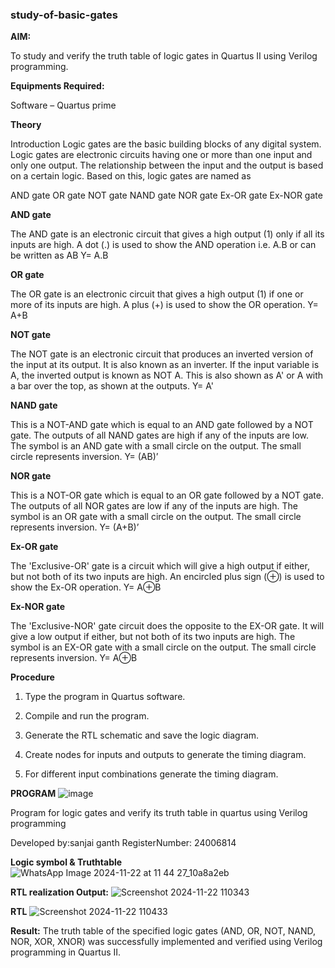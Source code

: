### study-of-basic-gates

**AIM:** 

To study and verify the truth table of logic gates in Quartus II using Verilog programming.

**Equipments Required:**

Software – Quartus prime 

**Theory**

Introduction Logic gates are the basic building blocks of any digital system. Logic gates are electronic circuits having one or more than one input and only one output. The relationship between the input and the output is based on a certain logic. Based on this, logic gates are named as

AND gate OR gate NOT gate NAND gate NOR gate Ex-OR gate Ex-NOR gate

**AND gate**

The AND gate is an electronic circuit that gives a high output (1) only if all its inputs are high. A dot (.) is used to show the AND operation i.e. A.B or can be written as AB
Y= A.B

**OR gate** 

The OR gate is an electronic circuit that gives a high output (1) if one or more of its inputs are high. A plus (+) is used to show the OR operation.
Y= A+B

**NOT gate**

The NOT gate is an electronic circuit that produces an inverted version of the input at its output. It is also known as an inverter. If the input variable is A, the inverted output is known as NOT A. This is also shown as A' or A with a bar over the top, as shown at the outputs.
Y= A'

**NAND gate**

This is a NOT-AND gate which is equal to an AND gate followed by a NOT gate. The outputs of all NAND gates are high if any of the inputs are low. The symbol is an AND gate with a small circle on the output. The small circle represents inversion.
Y= (AB)’

**NOR gate**

This is a NOT-OR gate which is equal to an OR gate followed by a NOT gate. The outputs of all NOR gates are low if any of the inputs are high. The symbol is an OR gate with a small circle on the output. The small circle represents inversion.
Y= (A+B)’

**Ex-OR gate**

The 'Exclusive-OR' gate is a circuit which will give a high output if either, but not both of its two inputs are high. An encircled plus sign (⊕) is used to show the Ex-OR operation.
Y= A⊕B

**Ex-NOR gate**

The 'Exclusive-NOR' gate circuit does the opposite to the EX-OR gate. It will give a low output if either, but not both of its two inputs are high. The symbol is an EX-OR gate with a small circle on the output. The small circle represents inversion.
Y= A⊕B

**Procedure** 

1.	Type the program in Quartus software.

2.	Compile and run the program.

3.	Generate the RTL schematic and save the logic diagram.

4.	Create nodes for inputs and outputs to generate the timing diagram.

5.	For different input combinations generate the timing diagram.


**PROGRAM**
![image](https://github.com/user-attachments/assets/034fcd5f-2243-4d00-8361-e1f01e194d84)


Program for logic gates and verify its truth table in quartus using Verilog programming

 Developed by:sanjai ganth 
 RegisterNumber: 24006814
 
**Logic symbol & Truthtable**
![WhatsApp Image 2024-11-22 at 11 44 27_10a8a2eb](https://github.com/user-attachments/assets/4f02a5c7-61d1-4bae-b413-0b044c4592db)


**RTL realization Output:** 
![Screenshot 2024-11-22 110343](https://github.com/user-attachments/assets/44b39ccb-c6bf-495a-a450-edd3523df741)



**RTL**
![Screenshot 2024-11-22 110433](https://github.com/user-attachments/assets/474d101e-e4f8-4b3c-8174-77be42927402)



**Result:**
The truth table of the specified logic gates (AND, OR, NOT, NAND, NOR, XOR, XNOR)
 was successfully implemented and verified using Verilog programming in Quartus II.


